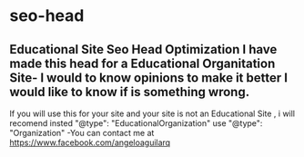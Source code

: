 # seo-head
Educational Site Seo Head Optimization
I have made this head for a Educational Organitation Site-
I would to know opinions to make it better
I would like to know if is something wrong.
--------------
If you will use this for your site and your site is not an Educational Site , i will recomend insted "@type": "EducationalOrganization" use "@type": "Organization"
-You can contact me at https://www.facebook.com/angeloaguilarq
